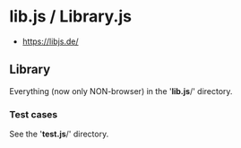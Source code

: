 # lib.js / Library.js
* https://libjs.de/

## Library
Everything (now only NON-browser) in the '**lib.js**/' directory.

### Test cases
See the '**test.js**/' directory.

